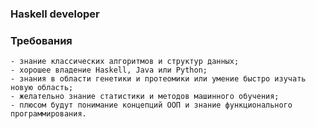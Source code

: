### Haskell developer

### Требования
    - знание классических алгоритмов и структур данных;
    - хорошее владение Haskell, Java или Python;
    - знания в области генетики и протеомики или умение быстро изучать новую область;
    - желательно знание статистики и методов машинного обучения;
    - плюсом будут понимание концепций ООП и знание функционального программирования.
